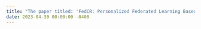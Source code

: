 ```yaml
---
title: "The paper titled: 'FedCR: Personalized Federated Learning Based on Across-Client Common Representation with Conditional Mutual Information Regularization' has been accepted by the conference ICML 2023."
date: 2023-04-30 00:00:00 -0400
---
```

